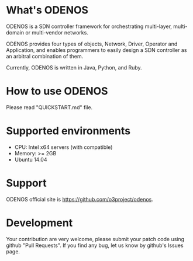 What's ODENOS
==========================
ODENOS is a SDN controller framework for orchestrating multi-layer,
multi-domain or multi-vendor networks.

ODENOS provides four types of objects, Network, Driver, Operator and
Application, and enables programmers to easily design a SDN controller
as an arbitral combination of them.

Currently, ODENOS is written in Java, Python, and Ruby.


How to use ODENOS
==========================
Please read "QUICKSTART.md" file.


Supported environments
==========================
- CPU: Intel x64 servers (with compatible)
- Memory: >= 2GB
- Ubuntu 14.04


Support
==========================
ODENOS official site is <https://github.com/o3project/odenos>.


Development
==========================
Your contribution are very welcome, please submit your patch code using
github "Pull Requests".
If you find any bug, let us know by github's Issues page.

